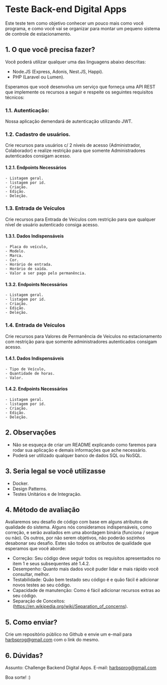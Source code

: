 # Teste Back-end Digital Apps

Este teste tem como objetivo conhecer um pouco mais como você programa, e como você vai se organizar para montar um pequeno sistema de controle de estacionamento.

## 1. O que você precisa fazer?

Você poderá utilizar qualquer uma das linguagens abaixo descritas:
- Node.JS (Express, Adonis, Nest.JS, Happi).
- PHP (Laravel ou Lumen).

Esperamos que você desenvolva um serviço que forneça uma API REST que implemente os recursos a seguir e respeite os seguintes requisitos técnicos:

### 1.1. Autenticação:
  Nossa aplicação demendará de autenticação utilizando JWT.

### 1.2. Cadastro de usuários.
  Crie recursos para usuários c/ 2 níveis de acesso (Administrador, Colaborador) e realize restrição para que somente Administradores autenticados consigam acesso.
  
  #### 1.2.1. Endpoints Necessários
    - Listagem geral.
    - listagem por id.
    - Criação.
    - Edição.
    - Deleção.

### 1.3. Entrada de Veículos
  Crie recursos para Entrada de Veículos com restrição para que qualquer nível de usuário autenticado consiga acesso.
  
  #### 1.3.1. Dados Indispensáveis
    - Placa do veículo,
    - Modelo.
    - Marca.
    - Cor.
    - Horário de entrada.
    - Horário de saída.
    - Valor a ser pago pelo permanência.

  #### 1.3.2. Endpoints Necessários
    - Listagem geral.
    - listagem por id.
    - Criação.
    - Edição.
    - Deleção.

### 1.4. Entrada de Veículos
  Crie recursos para Valores de Permanência de Veículos no estacionamento com restrição para que somente administradores autenticados consigam acesso.
  
  #### 1.4.1. Dados Indispensáveis
    - Tipo de Veículo,
    - Quantidade de horas.
    - Valor.

  #### 1.4.2. Endpoints Necessários
    - Listagem geral.
    - listagem por id.
    - Criação.
    - Edição.
    - Deleção.

## 2. Observações

- Não se esqueça de criar um README explicando como faremos para rodar sua aplicação e demais informações que ache necessário.
- Poderá ser utilizado qualquer banco de dados SQL ou NoSQL.

## 3. Seria legal se você utilizasse

- Docker.
- Design Patterns.
- Testes Unitários e de Integração.

## 4. Método de avaliação
Avaliaremos seu desafio de código com base em alguns atributos de qualidade do sistema. Alguns nós consideramos indispensáveis, como correção, e serão avaliados em uma abordagem binária (funciona / segue ou não). Os outros, por não serem objetivos, não poderão sozinhos desabonar seu desafio. Estes são todos os atributos de qualidade que esperamos que você aborde:

- Correção: Seu código deve seguir todos os requisitos apresentados no item 1 e seus subsequentes até 1.4.2.
- Desempenho: Quanto mais dados você puder lidar e mais rápido você consultar, melhor.
- Testabilidade: Quão bem testado seu código é e quão fácil é adicionar novos testes ao seu código.
- Capacidade de manutenção: Como é fácil adicionar recursos extras ao seu código.
- Separação de Conceitos: (https://en.wikipedia.org/wiki/Separation_of_concerns).


## 5. Como enviar?
Crie um repositório público no Github e envie um e-mail para harbsprog@gmail.com com o link do mesmo.

## 6. Dúvidas?
Assunto: Challenge Backend Digital Apps.
E-mail: harbsprog@gmail.com

Boa sorte! :)
